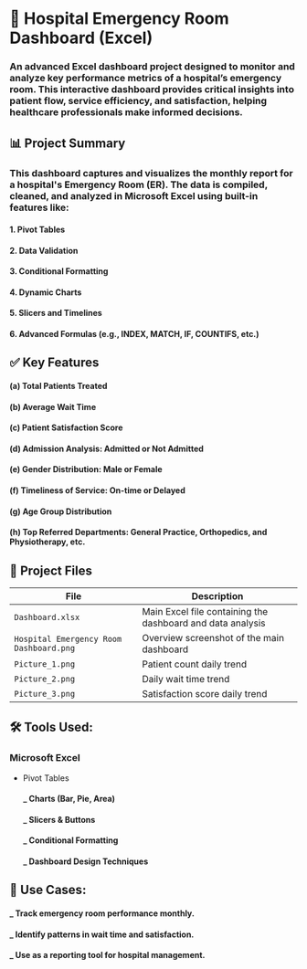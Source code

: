 # 🏥 Hospital Emergency Room Dashboard (Excel)
### An advanced Excel dashboard project designed to monitor and analyze key performance metrics of a hospital’s emergency room. This interactive dashboard provides critical insights into patient flow, service efficiency, and satisfaction, helping healthcare professionals make informed decisions.

## 📊 Project Summary
### This dashboard captures and visualizes the monthly report for a hospital's Emergency Room (ER). The data is compiled, cleaned, and analyzed in Microsoft Excel using built-in features like:
  #### 1. Pivot Tables
  #### 2. Data Validation
  #### 3. Conditional Formatting
  #### 4. Dynamic Charts
  #### 5. Slicers and Timelines
  #### 6. Advanced Formulas (e.g., INDEX, MATCH, IF, COUNTIFS, etc.)

## ✅ Key Features
#### (a) Total Patients Treated
#### (b) Average Wait Time
#### (c) Patient Satisfaction Score
#### (d) Admission Analysis: Admitted or Not Admitted
#### (e) Gender Distribution: Male or Female
#### (f) Timeliness of Service: On-time or Delayed
#### (g) Age Group Distribution
#### (h) Top Referred Departments: General Practice, Orthopedics, and Physiotherapy, etc.

## 📁 Project Files
| File                                    | Description                                                |
| --------------------------------------- | ---------------------------------------------------------- |
| `Dashboard.xlsx`                        | Main Excel file containing the dashboard and data analysis |
| `Hospital Emergency Room Dashboard.png` | Overview screenshot of the main dashboard                  |
| `Picture_1.png`                         | Patient count daily trend                                  |
| `Picture_2.png`                         | Daily wait time trend                                      |
| `Picture_3.png`                         | Satisfaction score daily trend                             |

## 🛠 Tools Used:
### Microsoft Excel
- Pivot Tables
  #### _ Charts (Bar, Pie, Area)
  #### _ Slicers & Buttons
  #### _ Conditional Formatting
  #### _ Dashboard Design Techniques

## 📌 Use Cases:
#### _ Track emergency room performance monthly.
#### _ Identify patterns in wait time and satisfaction.
#### _ Use as a reporting tool for hospital management.
